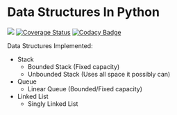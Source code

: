 # Data Structures In Python

![](https://travis-ci.org/MitraThakker/DataStructuresInPython.svg?branch=master)
[![Coverage Status](https://coveralls.io/repos/github/MitraThakker/DataStructuresInPython/badge.svg?branch=master)](https://coveralls.io/github/MitraThakker/DataStructuresInPython?branch=master)
[![Codacy Badge](https://api.codacy.com/project/badge/Grade/832b419d6c6445a39a70af6c9c88bb94)](https://www.codacy.com/app/MitraThakker/DataStructuresInPython?utm_source=github.com&amp;utm_medium=referral&amp;utm_content=MitraThakker/DataStructuresInPython&amp;utm_campaign=Badge_Grade)

Data Structures Implemented:

* Stack
    - Bounded Stack (Fixed capacity)
    - Unbounded Stack (Uses all space it possibly can)
* Queue
    - Linear Queue (Bounded/Fixed capacity)
* Linked List
    - Singly Linked List
